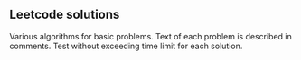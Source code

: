 ## Leetcode solutions

Various algorithms for basic problems. Text of each problem is described in comments.
Test without exceeding time limit for each solution. 